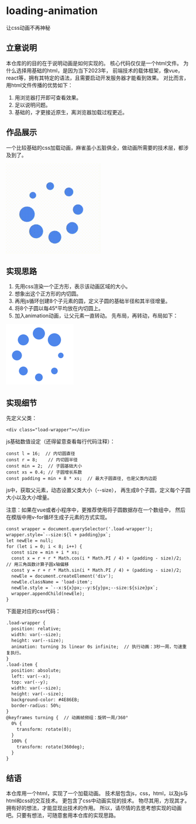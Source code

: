 # loading-animation
让css动画不再神秘

## 立意说明
本仓库的的目的在于说明动画是如何实现的。
核心代码仅仅是一个html文件。
为什么选择用基础的html，是因为当下2023年，
前端技术的载体框架，像vue，react等，拥有其特定的语法，且需要启动开发服务器才能看到效果。
对比而言，用html文件传播的优势如下：
1. 用浏览器打开即可查看效果。
2. 足以说明问题。
3. 基础的，才更接近原生，离浏览器加载过程更近。
## 作品展示
一个比较基础的css加载动画，麻雀虽小五脏俱全，做动画所需要的技术层，都涉及到了。

![gif](https://github.com/luckyqqk/loading-animation/blob/main/assets/loading.gif)

## 实现思路
1. 先用css渲染一个正方形，表示该动画区域的大小。
2. 想象出这个正方形的内切圆。
3. 再用js循环创建8个子元素的圆，定义子圆的基础半径和其半径增量。
4. 将8个子圆以每45°平均放在内切圆上。
5. 加入animation动画，让父元素一直转动。
先布局，再转动，布局如下：

![image](https://github.com/luckyqqk/loading-animation/blob/main/assets/loading.png)

## 实现细节
先定义父类：
```
<div class="load-wrapper"></div>
```
js基础数值设定（还得留意查看每行代码注释）：
```
const l = 16;  // 内切圆直径
const r = 8;    // 内切圆半径
const min = 2;  // 子圆基础大小
const xs = 0.4; // 子圆增长系数
const padding = min + 8 * xs;  // 最大子圆直径, 也是父类内边距
```
js中，获取父元素，动态设置父类大小（--size），
再生成8个子圆，定义每个子圆大小以及大小增量。

注意：如果在vue或者小程序中，更推荐使用将子圆数据存在一个数组中，
然后在模版中用v-for循环生成子元素的方式实现。
```
const wrapper = document.querySelector('.load-wrapper');
wrapper.style=`--size:${l + padding}px`;
let newEle = null;
for (let i = 0; i < 8; i++) {
  const size = min + i * xs;
  const x = r + r * Math.cos(i * Math.PI / 4) + (padding - size)/2;  // 用三角函数计算子圆x轴偏移
  const y = r + r * Math.sin(i * Math.PI / 4) + (padding - size)/2;
  newEle = document.createElement('div');
  newEle.className = 'load-item';
  newEle.style = `--x:${x}px;--y:${y}px;--size:${size}px`;
  wrapper.appendChild(newEle);
}
```
下面是对应的css代码：
```
.load-wrapper {
  position: relative;
  width: var(--size);
  height: var(--size);
  animation: turning 3s linear 0s infinite;  // 执行动画：3秒一周，匀速重复执行。
}
.load-item {
  position: absolute;
  left: var(--x);
  top: var(--y);
  width: var(--size);
  height: var(--size);
  background-color: #4E86EB;
  border-radius: 50%;
} 
@keyframes turning {  // 动画帧频组：旋转一周/360°
  0% {
    transform: rotate(0);
  }
  100% {
    transform: rotate(360deg);
  }
}
```

## 结语
本仓库用一个html，实现了一个加载动画。
技术层包含js，css，html，以及js与html和css的交互技术。
更包含了css中动画实现的技术。
物尽其用，方现其才。拥有好的想法，才能显现出技术的作用。
所以，请尽情的去思考想实现的动画吧。只要有想法，可随意套用本仓库的实现思路。
